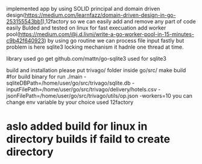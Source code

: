 implemented app by using SOLID principal and domain driven design(https://medium.com/learnfazz/domain-driven-design-in-go-253155543bb1),12factory so we can easily add and remove any part of code easily 
Bulded and tested on linux 
for fast execuation add worker pool(https://medium.com/@j.d.livni/write-a-go-worker-pool-in-15-minutes-c9b42f640923) by using go routine we can process file input fastly but problem is here sqlite3 locking mechanism it hadnle one thread at time.

library used
go get github.com/mattn/go-sqlite3 used for sqlite3

build and installation
please put trivago/ folder inside go/src/
make build #for build binary
for run 
./main -sqliteDBPath=/home/user/go/src/trivago/sqlite.db -inputFilePath=/home/user/go/src/trivago/delivery/hotels.csv -jsonFilePath=/home/user/go/src/trivago/utils/op.json -workers=10
you can change env variable by your choice used 12factory

# aslo added build for linux in directory builds if faild to create directory